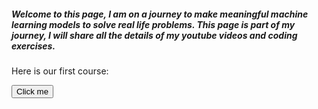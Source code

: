 ##### Welcome to this page, I am on a journey to make meaningful machine learning models to solve real life problems. This page is part of my journey, I will share all the details of my youtube videos and coding exercises. 

Here is our first course:

<button name="button" onclick="http://www.google.com">Click me</button>
